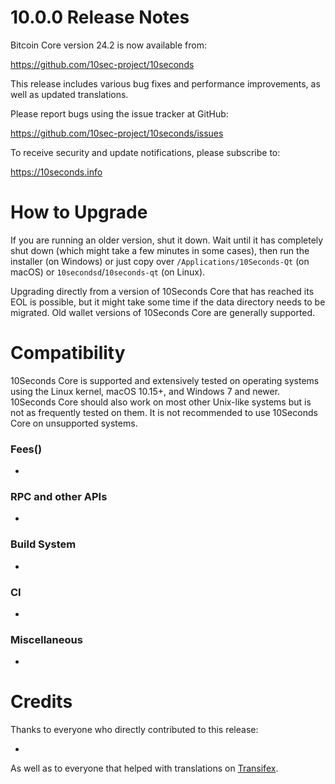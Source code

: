 10.0.0 Release Notes
====================

Bitcoin Core version 24.2 is now available from:

  <https://github.com/10sec-project/10seconds>

This release includes various bug fixes and performance
improvements, as well as updated translations.

Please report bugs using the issue tracker at GitHub:

  <https://github.com/10sec-project/10seconds/issues>

To receive security and update notifications, please subscribe to:

  <https://10seconds.info>

How to Upgrade
==============

If you are running an older version, shut it down. Wait until it has completely
shut down (which might take a few minutes in some cases), then run the
installer (on Windows) or just copy over `/Applications/10Seconds-Qt` (on macOS)
or `10secondsd`/`10seconds-qt` (on Linux).

Upgrading directly from a version of 10Seconds Core that has reached its EOL is
possible, but it might take some time if the data directory needs to be migrated. Old
wallet versions of 10Seconds Core are generally supported.

Compatibility
==============

10Seconds Core is supported and extensively tested on operating systems
using the Linux kernel, macOS 10.15+, and Windows 7 and newer.  10Seconds
Core should also work on most other Unix-like systems but is not as
frequently tested on them.  It is not recommended to use 10Seconds Core on
unsupported systems.

### Fees()

- 

### RPC and other APIs

- 

### Build System

- 

### CI

- 

### Miscellaneous

- 

Credits
=======

Thanks to everyone who directly contributed to this release:

- 

As well as to everyone that helped with translations on
[Transifex](https://www.transifex.com/bitcoin/bitcoin/).
